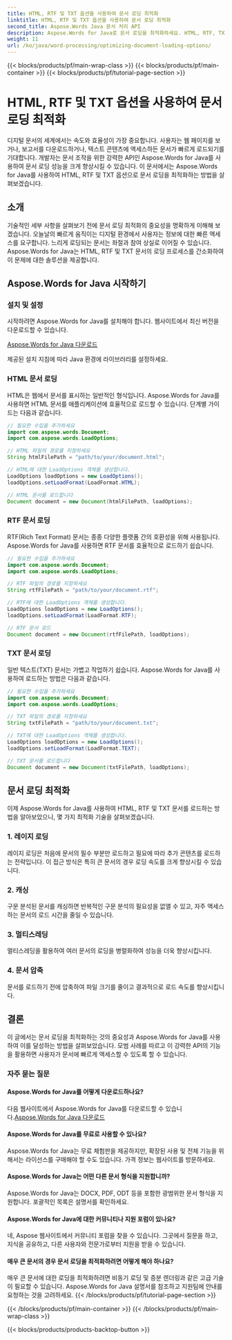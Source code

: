 ```yaml
---
title: HTML, RTF 및 TXT 옵션을 사용하여 문서 로딩 최적화
linktitle: HTML, RTF 및 TXT 옵션을 사용하여 문서 로딩 최적화
second_title: Aspose.Words Java 문서 처리 API
description: Aspose.Words for Java로 문서 로딩을 최적화하세요. HTML, RTF, TXT 파일의 속도와 효율성을 개선하세요. 오늘 사용자 경험을 향상하세요!
weight: 11
url: /ko/java/word-processing/optimizing-document-loading-options/
---
```


{{< blocks/products/pf/main-wrap-class >}}
{{< blocks/products/pf/main-container >}}
{{< blocks/products/pf/tutorial-page-section >}}

# HTML, RTF 및 TXT 옵션을 사용하여 문서 로딩 최적화


디지털 문서의 세계에서는 속도와 효율성이 가장 중요합니다. 사용자는 웹 페이지를 보거나, 보고서를 다운로드하거나, 텍스트 콘텐츠에 액세스하든 문서가 빠르게 로드되기를 기대합니다. 개발자는 문서 조작을 위한 강력한 API인 Aspose.Words for Java를 사용하여 문서 로딩 성능을 크게 향상시킬 수 있습니다. 이 문서에서는 Aspose.Words for Java를 사용하여 HTML, RTF 및 TXT 옵션으로 문서 로딩을 최적화하는 방법을 살펴보겠습니다.

## 소개

기술적인 세부 사항을 살펴보기 전에 문서 로딩 최적화의 중요성을 명확하게 이해해 보겠습니다. 오늘날의 빠르게 움직이는 디지털 환경에서 사용자는 정보에 대한 빠른 액세스를 요구합니다. 느리게 로딩되는 문서는 좌절과 참여 상실로 이어질 수 있습니다. Aspose.Words for Java는 HTML, RTF 및 TXT 문서의 로딩 프로세스를 간소화하여 이 문제에 대한 솔루션을 제공합니다.

## Aspose.Words for Java 시작하기

### 설치 및 설정

시작하려면 Aspose.Words for Java를 설치해야 합니다. 웹사이트에서 최신 버전을 다운로드할 수 있습니다.

[Aspose.Words for Java 다운로드](https://releases.aspose.com/words/java/)

제공된 설치 지침에 따라 Java 환경에 라이브러리를 설정하세요.

### HTML 문서 로딩

HTML은 웹에서 문서를 표시하는 일반적인 형식입니다. Aspose.Words for Java를 사용하면 HTML 문서를 애플리케이션에 효율적으로 로드할 수 있습니다. 단계별 가이드는 다음과 같습니다.

```java
// 필요한 수입을 추가하세요
import com.aspose.words.Document;
import com.aspose.words.LoadOptions;

// HTML 파일의 경로를 지정하세요
String htmlFilePath = "path/to/your/document.html";

// HTML에 대한 LoadOptions 객체를 생성합니다.
LoadOptions loadOptions = new LoadOptions();
loadOptions.setLoadFormat(LoadFormat.HTML);

// HTML 문서를 로드합니다
Document document = new Document(htmlFilePath, loadOptions);
```

### RTF 문서 로딩

RTF(Rich Text Format) 문서는 종종 다양한 플랫폼 간의 호환성을 위해 사용됩니다. Aspose.Words for Java를 사용하면 RTF 문서를 효율적으로 로드하기 쉽습니다.

```java
// 필요한 수입을 추가하세요
import com.aspose.words.Document;
import com.aspose.words.LoadOptions;

// RTF 파일의 경로를 지정하세요
String rtfFilePath = "path/to/your/document.rtf";

// RTF에 대한 LoadOptions 객체를 생성합니다.
LoadOptions loadOptions = new LoadOptions();
loadOptions.setLoadFormat(LoadFormat.RTF);

// RTF 문서 로드
Document document = new Document(rtfFilePath, loadOptions);
```

### TXT 문서 로딩

일반 텍스트(TXT) 문서는 가볍고 작업하기 쉽습니다. Aspose.Words for Java를 사용하여 로드하는 방법은 다음과 같습니다.

```java
// 필요한 수입을 추가하세요
import com.aspose.words.Document;
import com.aspose.words.LoadOptions;

// TXT 파일의 경로를 지정하세요
String txtFilePath = "path/to/your/document.txt";

// TXT에 대한 LoadOptions 객체를 생성합니다.
LoadOptions loadOptions = new LoadOptions();
loadOptions.setLoadFormat(LoadFormat.TEXT);

// TXT 문서를 로드합니다
Document document = new Document(txtFilePath, loadOptions);
```

## 문서 로딩 최적화

이제 Aspose.Words for Java를 사용하여 HTML, RTF 및 TXT 문서를 로드하는 방법을 알아보았으니, 몇 가지 최적화 기술을 살펴보겠습니다.

### 1. 레이지 로딩

레이지 로딩은 처음에 문서의 필수 부분만 로드하고 필요에 따라 추가 콘텐츠를 로드하는 전략입니다. 이 접근 방식은 특히 큰 문서의 경우 로딩 속도를 크게 향상시킬 수 있습니다.

### 2. 캐싱

구문 분석된 문서를 캐싱하면 반복적인 구문 분석의 필요성을 없앨 수 있고, 자주 액세스하는 문서의 로드 시간을 줄일 수 있습니다.

### 3. 멀티스레딩

멀티스레딩을 활용하여 여러 문서의 로딩을 병렬화하여 성능을 더욱 향상시킵니다.

### 4. 문서 압축

문서를 로드하기 전에 압축하여 파일 크기를 줄이고 결과적으로 로드 속도를 향상시킵니다.

## 결론

이 글에서는 문서 로딩을 최적화하는 것의 중요성과 Aspose.Words for Java를 사용하여 이를 달성하는 방법을 살펴보았습니다. 모범 사례를 따르고 이 강력한 API의 기능을 활용하면 사용자가 문서에 빠르게 액세스할 수 있도록 할 수 있습니다.

### 자주 묻는 질문

#### Aspose.Words for Java를 어떻게 다운로드하나요?

 다음 웹사이트에서 Aspose.Words for Java를 다운로드할 수 있습니다.[Aspose.Words for Java 다운로드](https://releases.aspose.com/words/java/)

#### Aspose.Words for Java를 무료로 사용할 수 있나요?

Aspose.Words for Java는 무료 체험판을 제공하지만, 확장된 사용 및 전체 기능을 위해서는 라이선스를 구매해야 할 수도 있습니다. 가격 정보는 웹사이트를 방문하세요.

#### Aspose.Words for Java는 어떤 다른 문서 형식을 지원합니까?

Aspose.Words for Java는 DOCX, PDF, ODT 등을 포함한 광범위한 문서 형식을 지원합니다. 포괄적인 목록은 설명서를 확인하세요.

#### Aspose.Words for Java에 대한 커뮤니티나 지원 포럼이 있나요?

네, Aspose 웹사이트에서 커뮤니티 포럼을 찾을 수 있습니다. 그곳에서 질문을 하고, 지식을 공유하고, 다른 사용자와 전문가로부터 지원을 받을 수 있습니다.

#### 매우 큰 문서의 경우 문서 로딩을 최적화하려면 어떻게 해야 하나요?

매우 큰 문서에 대한 로딩을 최적화하려면 비동기 로딩 및 증분 렌더링과 같은 고급 기술이 필요할 수 있습니다. Aspose.Words for Java 설명서를 참조하고 지원팀에 안내를 요청하는 것을 고려하세요.
{{< /blocks/products/pf/tutorial-page-section >}}

{{< /blocks/products/pf/main-container >}}
{{< /blocks/products/pf/main-wrap-class >}}

{{< blocks/products/products-backtop-button >}}
